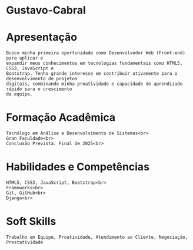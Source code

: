 # Gustavo-Cabral
# Apresentação <br>
    Busco minha primeira oportunidade como Desenvolvedor Web (Front-end) para aplicar e
    expandir meus conhecimentos em tecnologias fundamentais como HTML5, CSS3, JavaScript e
    Bootstrap. Tenho grande interesse em contribuir ativamente para o desenvolvimento de projetos
    digitais, combinando minha proatividade e capacidade de aprendizado rápido para o crescimento
    da equipe.

# Formação Acadêmica<br>
    Tecnólogo em Análise e Desenvolvimento de Sistemas<br>
    Gran Faculdade<br>
    Conclusão Prevista: Final de 2025<br>

# Habilidades e Competências<br>
    HTML5, CSS3, JavaScript, Bootstrap<br>
    Frameworks<br>
    Git, GitHub<br>
    Django<br>

# Soft Skills<br>
    Trabalho em Equipe, Proatividade, Atendimento ao Cliente, Negociação, Prestatividade